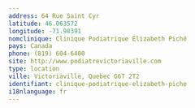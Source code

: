 ```yaml
---
address: 64 Rue Saint Cyr
latitude: 46.063572
longitude: -71.98391
nomclinique: Clinique Podiatrique Élizabeth Piché
pays: Canada
phone: (819) 604-6400
site: http://www.podiatrevictoriaville.com
type: location
ville: Victoriaville, Quebec G6T 2T2
identifiant: clinique-podiatrique-elizabeth-piche
i18nlanguage: fr
---
```


